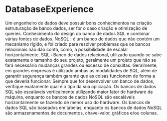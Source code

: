 # DatabaseExperience
Um engenheiro de dados deve possuir bons conhecimentos na criação estruturação de banco dados, ser for o caso criação e otimização de queries.
Conhecimento do design do banco de dados SQL e combinar várias fontes de dados. 
NoSQL : é um banco de dados que não contém um mecanismo rígido, e foi criado para resolver problemas que os bancos relacionais não dão conta, como, 
a possibilidade de escalar horizontalmente. 
SQL : Banco de dados relacional, utilizado quando se sabe exatamente o tamanho do seu projeto, geralmente um projeto que não se fará necessário mudanças grandes
ou excesso de consultas.
Geralmente, em grandes empresas é utilizado ambas as modalidades de SQL, além de garantir segurança também garante que as coisas funcionem de forma a que deveria
funcionar. 
Sempre que for desenvolver um banco de dados, verifique exatamente qual é o tipo da sua aplicação.
Os bancos de dados SQL são escaláveis verticalmente utilizando maior fator de hardware da máquina, enquanto os bancos de dados NoSQL são escaláveis horizontalmente
se fazendo de menor uso do hardware. 
Os bancos de dados SQL são baseados em tabelas, enquanto os bancos de dados NoSQL são armazenamentos de documentos, chave-valor, gráficos e/ou colunas.
